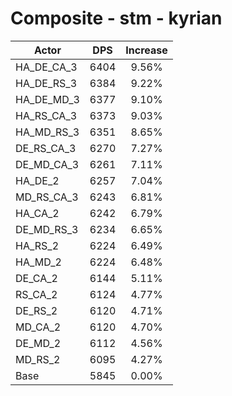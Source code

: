 # Composite - stm - kyrian
| Actor | DPS | Increase |
|---|:---:|:---:|
|HA_DE_CA_3|6404|9.56%|
|HA_DE_RS_3|6384|9.22%|
|HA_DE_MD_3|6377|9.10%|
|HA_RS_CA_3|6373|9.03%|
|HA_MD_RS_3|6351|8.65%|
|DE_RS_CA_3|6270|7.27%|
|DE_MD_CA_3|6261|7.11%|
|HA_DE_2|6257|7.04%|
|MD_RS_CA_3|6243|6.81%|
|HA_CA_2|6242|6.79%|
|DE_MD_RS_3|6234|6.65%|
|HA_RS_2|6224|6.49%|
|HA_MD_2|6224|6.48%|
|DE_CA_2|6144|5.11%|
|RS_CA_2|6124|4.77%|
|DE_RS_2|6120|4.71%|
|MD_CA_2|6120|4.70%|
|DE_MD_2|6112|4.56%|
|MD_RS_2|6095|4.27%|
|Base|5845|0.00%|
